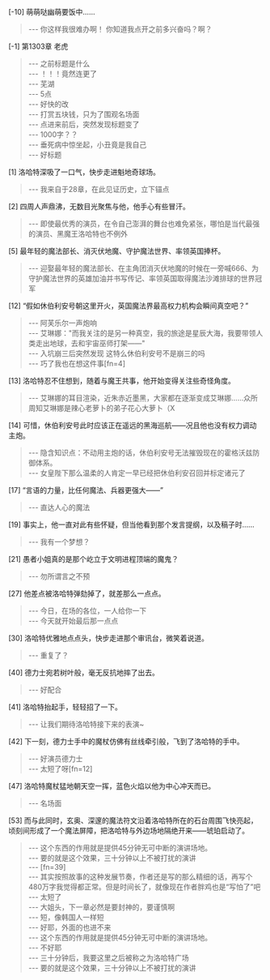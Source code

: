 
[-10] 萌萌哒幽萌要饭中……
>--- 你这样我很难办啊！
你知道我点开之前多兴奋吗？啊？<br>

[-1] 第1303章 老虎
>--- 之前标题是什么<br>
>--- ！！！竟然连更了<br>
>--- 芜湖<br>
>--- 5点<br>
>--- 好快的改<br>
>--- 打赏五块钱，只为了围观名场面<br>
>--- 点进来前后，突然发现标题变了<br>
>--- 1000字？？<br>
>--- 垂死病中惊坐起，小丑竟是我自己<br>
>--- 好标题<br>

[1] 洛哈特深吸了一口气，快步走进魁地奇球场。
>--- 我来自于28章，在此见证历史，立下锚点<br>

[2] 四周人声鼎沸，无数目光聚焦与他，他手心有些冒汗。
>--- 即使最优秀的演员，在令自己澎湃的舞台也难免紧张，哪怕是当代最强的演员、黑魔王洛哈特也不例外<br>

[5] 最年轻的魔法部长、消灭伏地魔、守护魔法世界、率领英国捧杯。
>--- 迎娶最年轻的魔法部长、在主角团消灭伏地魔的时候在一旁喊666、为守护魔法世界的英雄加油并书写传记、率领英国取得魔法沙滩排球的世界冠军<br>

[12] “假如休伯利安号朝这里开火，英国魔法界最高权力机构会瞬间真空吧？”
>--- 阿芙乐尔一声炮响<br>
>--- 艾琳娜："而我关注的是另一种真空，我的旅途是星辰大海，我要带领人类走出地球，去和宇宙巫师打架——"<br>
>--- 入坑崩三后突然发现 这特么休伯利安号不是崩三的吗<br>
>--- 巧了我也在想这件事[fn=4]<br>

[13] 洛哈特忍不住想到，随着与魔王共事，他开始变得关注些奇怪角度。
>--- 艾琳娜的耳目渲染，近朱赤近墨黑，大家都在逐渐变成艾琳娜......众所周知艾琳娜是辣心老萝卜的弟子花心大萝卜（X<br>

[14] 可惜，休伯利安号此时应该正在遥远的黑海巡航——况且他也没有权力调动主炮。
>--- 隐含知识点：不动用主炮的话，休伯利安号无法摧毁现在的霍格沃兹防御体系。<br>
>--- 女皇陛下那么温柔的人肯定一早已经把休伯利安召回并标定诸元了<br>

[17] “言语的力量，比任何魔法、兵器更强大——”
>--- 直达人心的魔法<br>

[19] 事实上，他一直对此有些怀疑，但当他看到那个发言提纲，以及稿子时……
>--- 我有一个梦想？<br>

[21] 愚者小姐真的是那个屹立于文明进程顶端的魔鬼？
>--- 勿所谓言之不预<br>

[27] 他差点被洛哈特弹劾掉了，就差那么一点点。
>--- 今日，在场的各位，一人给你一下<br>
>--- 今天就开始最后那一点点<br>

[30] 洛哈特优雅地点点头，快步走进那个审讯台，微笑着说道。
>--- 重复了？<br>

[40] 德力士宛若树叶般，毫无反抗地摔了出去。
>--- 好配合<br>

[41] 洛哈特抬起手，轻轻招了一下。
>--- 让我们期待洛哈特接下来的表演~<br>

[42] 下一刻，德力士手中的魔杖仿佛有丝线牵引般，飞到了洛哈特的手中。
>--- 好演员德力士<br>
>--- 太短了呀[fn=12]<br>

[47] 洛哈特魔杖猛地朝天空一挥，蓝色火焰以他为中心冲天而已。
>--- 名场面<br>

[53] 而与此同时，玄奥、深邃的魔法符文沿着洛哈特所在的石台周围飞快亮起，顷刻间形成了一个魔法屏障，把洛哈特与外边场地隔绝开来——琥珀启动了。
>--- 这个东西的作用就是提供45分钟无可中断的演讲场地。<br>
>--- 要的就是这个效果，三十分钟以上不被打扰的演讲<br>
>--- [fn=39]<br>
>--- 其实按照故事的这种发展节奏，作者还是写的那么精细的话，再写个480万字我觉得都正常。但是时间长了，就像现在作者胖鸡也是“写怕了”吧<br>
>--- 太短了<br>
>--- 大姐头，下一章必然是要封神的，要谨慎啊<br>
>--- 短，像韩国人一样短<br>
>--- 好耶，外面的也进不来<br>
>--- 这个东西的作用就是提供45分钟无可中断的演讲场地。<br>
>--- 不好耶<br>
>--- 三十分钟后，我要这里之后被称之为洛哈特广场<br>
>--- 要的就是这个效果，三十分钟以上不被打扰的演讲<br>
